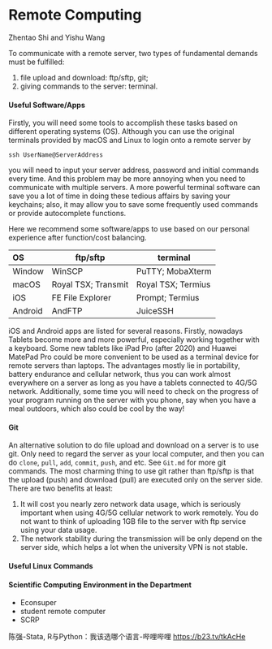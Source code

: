 

# Remote Computing

Zhentao Shi and Yishu Wang



To communicate with a remote server, two types of fundamental demands must be fulfilled: 

1. file upload and download: ftp/sftp, git; 
2. giving commands to the server: terminal. 



#### Useful Software/Apps

Firstly, you will need some tools to accomplish these tasks based on different operating systems (OS). Although you can use the original terminals provided by macOS and Linux to login onto a remote server by 

```
ssh UserName@ServerAddress
```

you will need to input your server address, password and initial commands every time. And this problem may be more annoying when you need to communicate with multiple servers. A more powerful terminal software can save you a lot of time in doing these tedious affairs by saving your keychains; also, it may allow you to save some frequently used commands or provide autocomplete functions. 

Here we recommend some software/apps to use based on our personal experience after function/cost balancing. 

| OS      | ftp/sftp            | terminal           |
| :------ | ------------------- | ------------------ |
| Window  | WinSCP              | PuTTY; MobaXterm   |
| macOS   | Royal TSX; Transmit | Royal TSX; Termius |
| iOS     | FE File Explorer    | Prompt; Termius    |
| Android | AndFTP              | JuiceSSH           |

iOS and Android apps are listed for several reasons. Firstly, nowadays Tablets become more and more powerful, especially working together with a keyboard. Some new tablets like iPad Pro (after 2020) and Huawei MatePad Pro could be more convenient to be used as a terminal device for remote servers than laptops. The advantages mostly lie in portability, battery endurance and cellular network, thus you can work almost everywhere on a server as long as you have a tablets connected to 4G/5G network. Additionally, some time you will need to check on the progress of your program running on the server with you phone, say when you have a meal outdoors, which also could be cool by the way! 



#### Git

An alternative solution to do file upload and download on a server is to use git. Only need to regard the server as your local computer, and then you can do `clone`, `pull`, `add`, `commit`, `push`, and etc. See `Git.md` for more git commands. The most charming thing to use git rather than ftp/sftp is that the upload (push) and download (pull) are executed only on the server side. There are two benefits at least: 

1. It will cost you nearly zero network data usage, which is seriously important when using 4G/5G cellular network to work remotely. You do not want to think of uploading 1GB file to the server with ftp service using your data usage. 
2. The network stability during the transmission will be only depend on the server side, which helps a lot when the university VPN is not stable. 



#### Useful Linux Commands





#### Scientific Computing Environment in the Department

* Econsuper
* student remote computer
* SCRP



陈强-Stata, R与Python：我该选哪个语言-哔哩哔哩 https://b23.tv/tkAcHe

